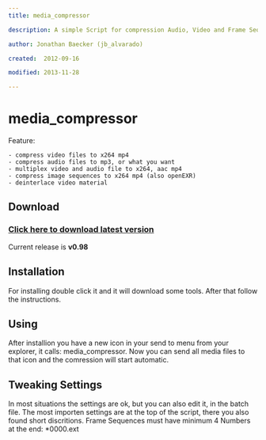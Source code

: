 ```yaml
---
title: media_compressor

description: A simple Script for compression Audio, Video and Frame Sequences. 

author: Jonathan Baecker (jb_alvarado)

created:  2012-09-16

modified: 2013-11-28

---
```


media_compressor
=========

Feature:

	- compress video files to x264 mp4
	- compress audio files to mp3, or what you want
	- multiplex video and audio file to x264, aac mp4
	- compress image sequences to x264 mp4 (also openEXR)
	- deinterlace video material

Download
--------

### [Click here to download latest version](https://github.com/jb-alvarado/media_compressor/archive/master.zip)

Current release is **v0.98**

Installation 
--------

For installing double click it and it will download some tools. After that follow the instructions. 

Using
--------

After installion you have a new icon in your send to menu from your explorer, it calls: media_compressor. 
Now you can send all media files to that icon and the comression will start automatic.

Tweaking Settings
--------

In most situations the settings are ok, but you can also edit it, in the batch file. 
The most importen settings are at the top of the script, there you also found short discritions.
Frame Sequences must have minimum 4 Numbers at the end: *0000.ext


